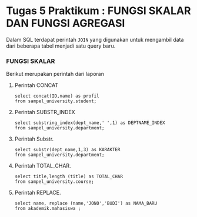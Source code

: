 # Tugas 5 Praktikum : FUNGSI SKALAR DAN FUNGSI AGREGASI

Dalam SQL terdapat perintah ``` JOIN ``` yang digunakan untuk mengambil data dari beberapa tabel menjadi satu query baru.

### FUNGSI SKALAR
Berikut merupakan perintah dari laporan

1. Perintah CONCAT
   ```
   select concat(ID,name) as profil
   from sampel_university.student;
   ````

2. Perintah SUBSTR_INDEX
    ```
    select substring_index(dept_name,' ',1) as DEPTNAME_INDEX
    from sampel_university.department;
    ```

3. Perintah Substr.
    ```
    select substr(dept_name,1,3) as KARAKTER
    from sampel_university.department;
    ```
4. Perintah TOTAL_CHAR.
    ```
    select title,length (title) as TOTAL_CHAR
    from sampel_university.course;
    ```
5. Perintah REPLACE.
    ```
    select name, replace (name,'JONO','BUDI') as NAMA_BARU
    from akademik.mahasiswa ;
    ```
